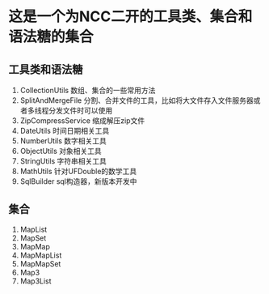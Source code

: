 # 这是一个为NCC二开的工具类、集合和语法糖的集合

## 工具类和语法糖
1. CollectionUtils 数组、集合的一些常用方法
2. SplitAndMergeFile 分割、合并文件的工具，比如将大文件存入文件服务器或者多线程分发文件时可以使用
3. ZipCompressService 缩成解压zip文件
4. DateUtils 时间日期相关工具
5. NumberUtils 数字相关工具
6. ObjectUtils 对象相关工具
7. StringUtils 字符串相关工具
8. MathUtils 针对UFDouble的数学工具
9. SqlBuilder sql构造器，新版本开发中

## 集合
1. MapList
2. MapSet
3. MapMap
4. MapMapList
5. MapMapSet
6. Map3
7. Map3List
